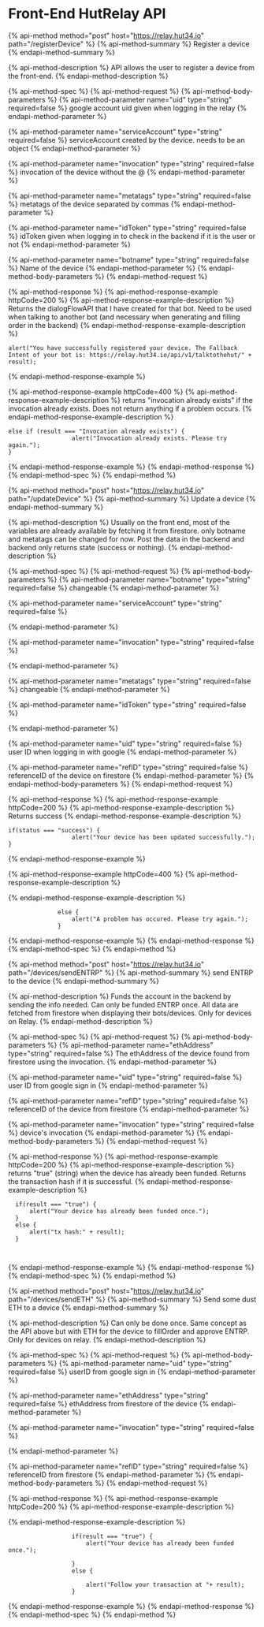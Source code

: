 # Front-End HutRelay API

{% api-method method="post" host="https://relay.hut34.io" path="/registerDevice" %}
{% api-method-summary %}
Register a device
{% endapi-method-summary %}

{% api-method-description %}
API allows the user to register a device from the front-end.
{% endapi-method-description %}

{% api-method-spec %}
{% api-method-request %}
{% api-method-body-parameters %}
{% api-method-parameter name="uid" type="string" required=false %}
google account uid given when logging in the relay
{% endapi-method-parameter %}

{% api-method-parameter name="serviceAccount" type="string" required=false %}
serviceAccount created by the device. needs to be an object
{% endapi-method-parameter %}

{% api-method-parameter name="invocation" type="string" required=false %}
invocation of the device without the @
{% endapi-method-parameter %}

{% api-method-parameter name="metatags" type="string" required=false %}
metatags of the device separated by commas
{% endapi-method-parameter %}

{% api-method-parameter name="idToken" type="string" required=false %}
idToken given when logging in to check in the backend if it is the user or not 
{% endapi-method-parameter %}

{% api-method-parameter name="botname" type="string" required=false %}
Name of the device
{% endapi-method-parameter %}
{% endapi-method-body-parameters %}
{% endapi-method-request %}

{% api-method-response %}
{% api-method-response-example httpCode=200 %}
{% api-method-response-example-description %}
Returns the dialogFlowAPI that I have created for that bot. Need to be used when talking to another bot \(and necessary when generating and filling order in the backend\)
{% endapi-method-response-example-description %}

```
alert("You have successfully registered your device. The Fallback Intent of your bot is: https://relay.hut34.io/api/v1/talktothehut/" + result);
```
{% endapi-method-response-example %}

{% api-method-response-example httpCode=400 %}
{% api-method-response-example-description %}
returns "invocation already exists" if the invocation already exists. Does not return anything if a problem occurs.
{% endapi-method-response-example-description %}

```
else if (result === "Invocation already exists") {
                  alert("Invocation already exists. Please try again.");
}
```
{% endapi-method-response-example %}
{% endapi-method-response %}
{% endapi-method-spec %}
{% endapi-method %}

{% api-method method="post" host="https://relay.hut34.io" path="/updateDevice" %}
{% api-method-summary %}
Update a device 
{% endapi-method-summary %}

{% api-method-description %}
Usually on the front end, most of the variables are already available by fetching it from firestore. only botname and metatags can be changed for now. Post the data in the backend and backend only returns state \(success or nothing\).
{% endapi-method-description %}

{% api-method-spec %}
{% api-method-request %}
{% api-method-body-parameters %}
{% api-method-parameter name="botname" type="string" required=false %}
changeable 
{% endapi-method-parameter %}

{% api-method-parameter name="serviceAccount" type="string" required=false %}

{% endapi-method-parameter %}

{% api-method-parameter name="invocation" type="string" required=false %}

{% endapi-method-parameter %}

{% api-method-parameter name="metatags" type="string" required=false %}
changeable
{% endapi-method-parameter %}

{% api-method-parameter name="idToken" type="string" required=false %}

{% endapi-method-parameter %}

{% api-method-parameter name="uid" type="string" required=false %}
user ID when logging in with google 
{% endapi-method-parameter %}

{% api-method-parameter name="refID" type="string" required=false %}
referenceID of the device on firestore
{% endapi-method-parameter %}
{% endapi-method-body-parameters %}
{% endapi-method-request %}

{% api-method-response %}
{% api-method-response-example httpCode=200 %}
{% api-method-response-example-description %}
Returns success
{% endapi-method-response-example-description %}

```
if(status === "success") {
                  alert("Your device has been updated successfully.");
}
```
{% endapi-method-response-example %}

{% api-method-response-example httpCode=400 %}
{% api-method-response-example-description %}

{% endapi-method-response-example-description %}

```
              else {
                  alert("A problem has occured. Please try again.");
              }
```
{% endapi-method-response-example %}
{% endapi-method-response %}
{% endapi-method-spec %}
{% endapi-method %}

{% api-method method="post" host="https://relay.hut34.io" path="/devices/sendENTRP" %}
{% api-method-summary %}
send ENTRP to the device 
{% endapi-method-summary %}

{% api-method-description %}
Funds the account in the backend by sending the info needed. Can only be funded ENTRP once. All data are fetched from firestore when displaying their bots/devices. Only for devices on Relay.
{% endapi-method-description %}

{% api-method-spec %}
{% api-method-request %}
{% api-method-body-parameters %}
{% api-method-parameter name="ethAddress" type="string" required=false %}
The ethAddress of the device found from firestore using the invocation.
{% endapi-method-parameter %}

{% api-method-parameter name="uid" type="string" required=false %}
user ID from google sign in 
{% endapi-method-parameter %}

{% api-method-parameter name="refID" type="string" required=false %}
referenceID of the device from firestore
{% endapi-method-parameter %}

{% api-method-parameter name="invocation" type="string" required=false %}
device's invocation
{% endapi-method-parameter %}
{% endapi-method-body-parameters %}
{% endapi-method-request %}

{% api-method-response %}
{% api-method-response-example httpCode=200 %}
{% api-method-response-example-description %}
returns "true" \(string\) when the device has already been funded. Returns the transaction hash if it is successful.
{% endapi-method-response-example-description %}

```
  if(result === "true") {
      alert("Your device has already been funded once.");
  }
  else {
      alert("tx hash:" + result);
  }
                      
                      
```
{% endapi-method-response-example %}
{% endapi-method-response %}
{% endapi-method-spec %}
{% endapi-method %}

{% api-method method="post" host="https://relay.hut34.io" path="/devices/sendETH" %}
{% api-method-summary %}
Send some dust ETH to a device
{% endapi-method-summary %}

{% api-method-description %}
Can only be done once. Same concept as the API above but with ETH for the device to fillOrder and approve ENTRP. Only for devices on relay.
{% endapi-method-description %}

{% api-method-spec %}
{% api-method-request %}
{% api-method-body-parameters %}
{% api-method-parameter name="uid" type="string" required=false %}
userID from google sign in
{% endapi-method-parameter %}

{% api-method-parameter name="ethAddress" type="string" required=false %}
ethAddress from firestore of the device
{% endapi-method-parameter %}

{% api-method-parameter name="invocation" type="string" required=false %}

{% endapi-method-parameter %}

{% api-method-parameter name="refID" type="string" required=false %}
referenceID from firestore
{% endapi-method-parameter %}
{% endapi-method-body-parameters %}
{% endapi-method-request %}

{% api-method-response %}
{% api-method-response-example httpCode=200 %}
{% api-method-response-example-description %}

{% endapi-method-response-example-description %}

```
                  if(result === "true") {
                      alert("Your device has already been funded once.");

                  }
                  else {

                      alert("Follow your transaction at "+ result);
                  }
```
{% endapi-method-response-example %}
{% endapi-method-response %}
{% endapi-method-spec %}
{% endapi-method %}





